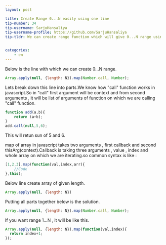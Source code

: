 ```yaml
---
layout: post

title: Create Range 0...N easily using one line
tip-number: 34
tip-username: SarjuHansaliya
tip-username-profile: https://github.com/SarjuHansaliya
tip-tldr: We can create range function which will give 0...N range using one line only


categories:
    - en
---
```


Below is the line with which we can create 0...N range.

```js
Array.apply(null, {length: N}).map(Number.call, Number);
```

Lets break down this line into parts.We know how "call" function works in javascript.So in "call" first argument will be context and from second arguments , it will be list of arguments of function on which we are calling "call" function.

```js
function add(a,b){
    return (a+b);
}
add.call(null,5,6);
```
This will retun sun of 5 and 6.

map of array in javascript takes two arguments , first callback and second thisArg(context).Callback is taking three arguments , value , index and whole array on which we are iterating.so common syntax is like : 

```js
[1,2,3].map(function(val,index,arr){
    //Code
},this);
```
Below line create array of given length.

```js
Array.apply(null, {length: N})
```
Putting all parts together below is the solution.

```js
Array.apply(null, {length: N}).map(Number.call, Number);
```

If you want range 1...N , it will be like this.
```js
Array.apply(null, {length: N}).map(function(val,index){
  return index+1;  
});
```
